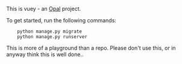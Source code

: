 This is vuey - an [Opal](https://github.com/openhealthcare/opal) project.

To get started, run the following commands:

```
    python manage.py migrate
    python manage.py runserver
```

This is more of a playground than a repo. Please don't use this, or in anyway think this is well done..
